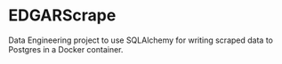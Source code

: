 # EDGARScrape
Data Engineering project to use SQLAlchemy for writing scraped data to Postgres in a Docker container.

